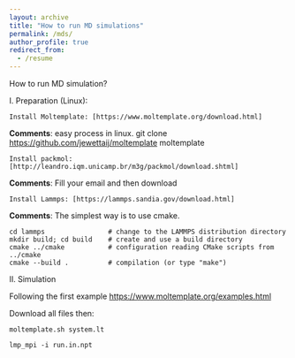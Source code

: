 ```yaml
---
layout: archive
title: "How to run MD simulations"
permalink: /mds/
author_profile: true
redirect_from:
  - /resume
---
```


How to run MD simulation?

I. Preparation (Linux):

    Install Moltemplate: [https://www.moltemplate.org/download.html]

**Comments**: easy process in linux. git clone https://github.com/jewettaij/moltemplate moltemplate 

    Install packmol: [http://leandro.iqm.unicamp.br/m3g/packmol/download.shtml]

**Comments**: Fill your email and then download

    Install Lammps: [https://lammps.sandia.gov/download.html]

**Comments**: The simplest way is to use cmake.


    cd lammps                # change to the LAMMPS distribution directory
    mkdir build; cd build    # create and use a build directory
    cmake ../cmake           # configuration reading CMake scripts from ../cmake
    cmake --build .          # compilation (or type "make")


II. Simulation

Following the first example https://www.moltemplate.org/examples.html 

Download all files then:

    moltemplate.sh system.lt

    lmp_mpi -i run.in.npt